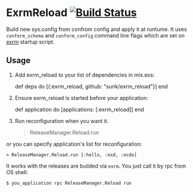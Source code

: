 # ExrmReload [![Build Status](https://travis-ci.org/surik/exrm_reload.svg)](https://travis-ci.org/surik/exrm_reload)

Build new sys.config from confrom config and apply it at runtume. 
It uses `conform_schema` and `conform_config` command line flags which are set on [exrm](https://github.com/bitwalker/exrm) startup script.

## Usage

1. Add exrm_reload to your list of dependencies in mix.exs:

    def deps do
        [{:exrm_reload, github: "surik/exrm_reload"}]
    end

2. Ensure exrm_reload is started before your application:

    def application do
        [applications: [:exrm_reload]]
    end

3. Run reconfiguration when you want it.

    > ReleaseManager.Reload.run

or you can specify application's list for reconfiguration:

    > ReleaseManager.Reload.run [:hello, :exd, :ecdo]

It works with the releases are builded via `exrm`. You just call it by rpc from OS shell:

    $ you_application rpc ReleaseManager.Reload run
